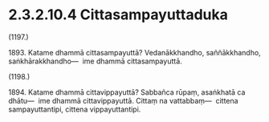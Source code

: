 # 2.3.2.10.4 Cittasampayuttaduka

(1197.)

1893\. Katame dhammā cittasampayuttā? Vedanākkhandho, saññākkhandho, saṅkhārakkhandho—  ime dhammā cittasampayuttā.

(1198.)

1894\. Katame dhammā cittavippayuttā? Sabbañca rūpaṃ, asaṅkhatā ca dhātu—  ime dhammā cittavippayuttā. Cittaṃ na vattabbaṃ—  cittena sampayuttantipi, cittena vippayuttantipi.
